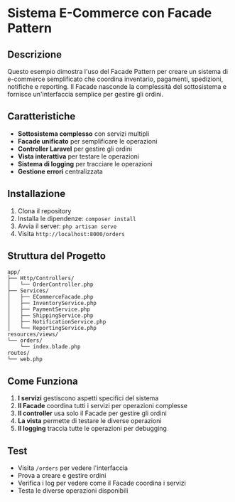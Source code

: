 # Sistema E-Commerce con Facade Pattern

## Descrizione

Questo esempio dimostra l'uso del Facade Pattern per creare un sistema di e-commerce semplificato che coordina inventario, pagamenti, spedizioni, notifiche e reporting. Il Facade nasconde la complessità del sottosistema e fornisce un'interfaccia semplice per gestire gli ordini.

## Caratteristiche

- **Sottosistema complesso** con servizi multipli
- **Facade unificato** per semplificare le operazioni
- **Controller Laravel** per gestire gli ordini
- **Vista interattiva** per testare le operazioni
- **Sistema di logging** per tracciare le operazioni
- **Gestione errori** centralizzata

## Installazione

1. Clona il repository
2. Installa le dipendenze: `composer install`
3. Avvia il server: `php artisan serve`
4. Visita `http://localhost:8000/orders`

## Struttura del Progetto

```
app/
├── Http/Controllers/
│   └── OrderController.php
├── Services/
│   ├── ECommerceFacade.php
│   ├── InventoryService.php
│   ├── PaymentService.php
│   ├── ShippingService.php
│   ├── NotificationService.php
│   └── ReportingService.php
resources/views/
└── orders/
    └── index.blade.php
routes/
└── web.php
```

## Come Funziona

1. **I servizi** gestiscono aspetti specifici del sistema
2. **Il Facade** coordina tutti i servizi per operazioni complesse
3. **Il controller** usa solo il Facade per gestire gli ordini
4. **La vista** permette di testare le diverse operazioni
5. **Il logging** traccia tutte le operazioni per debugging

## Test

- Visita `/orders` per vedere l'interfaccia
- Prova a creare e gestire ordini
- Verifica i log per vedere come il Facade coordina i servizi
- Testa le diverse operazioni disponibili
